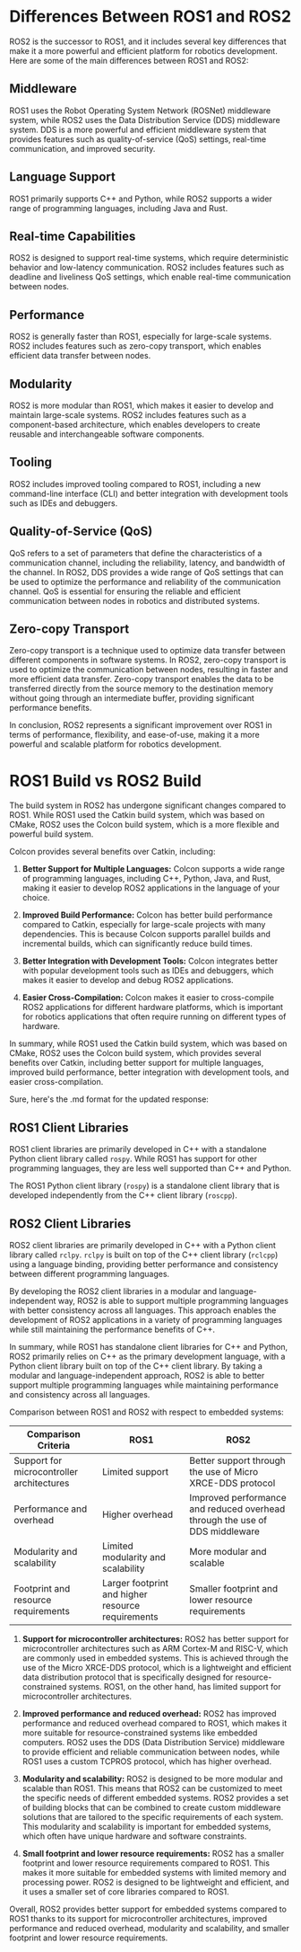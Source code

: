 # Differences Between ROS1 and ROS2

ROS2 is the successor to ROS1, and it includes several key differences that make it a more powerful and efficient platform for robotics development. Here are some of the main differences between ROS1 and ROS2:

## Middleware

ROS1 uses the Robot Operating System Network (ROSNet) middleware system, while ROS2 uses the Data Distribution Service (DDS) middleware system. DDS is a more powerful and efficient middleware system that provides features such as quality-of-service (QoS) settings, real-time communication, and improved security.

## Language Support

ROS1 primarily supports C++ and Python, while ROS2 supports a wider range of programming languages, including Java and Rust.

## Real-time Capabilities

ROS2 is designed to support real-time systems, which require deterministic behavior and low-latency communication. ROS2 includes features such as deadline and liveliness QoS settings, which enable real-time communication between nodes.

## Performance

ROS2 is generally faster than ROS1, especially for large-scale systems. ROS2 includes features such as zero-copy transport, which enables efficient data transfer between nodes.

## Modularity

ROS2 is more modular than ROS1, which makes it easier to develop and maintain large-scale systems. ROS2 includes features such as a component-based architecture, which enables developers to create reusable and interchangeable software components.

## Tooling

ROS2 includes improved tooling compared to ROS1, including a new command-line interface (CLI) and better integration with development tools such as IDEs and debuggers.

## Quality-of-Service (QoS)

QoS refers to a set of parameters that define the characteristics of a communication channel, including the reliability, latency, and bandwidth of the channel. In ROS2, DDS provides a wide range of QoS settings that can be used to optimize the performance and reliability of the communication channel. QoS is essential for ensuring the reliable and efficient communication between nodes in robotics and distributed systems.

## Zero-copy Transport

Zero-copy transport is a technique used to optimize data transfer between different components in software systems. In ROS2, zero-copy transport is used to optimize the communication between nodes, resulting in faster and more efficient data transfer. Zero-copy transport enables the data to be transferred directly from the source memory to the destination memory without going through an intermediate buffer, providing significant performance benefits.

In conclusion, ROS2 represents a significant improvement over ROS1 in terms of performance, flexibility, and ease-of-use, making it a more powerful and scalable platform for robotics development.



# ROS1 Build vs ROS2 Build

The build system in ROS2 has undergone significant changes compared to ROS1. While ROS1 used the Catkin build system, which was based on CMake, ROS2 uses the Colcon build system, which is a more flexible and powerful build system.

Colcon provides several benefits over Catkin, including:

1. **Better Support for Multiple Languages:** Colcon supports a wide range of programming languages, including C++, Python, Java, and Rust, making it easier to develop ROS2 applications in the language of your choice.

2. **Improved Build Performance:** Colcon has better build performance compared to Catkin, especially for large-scale projects with many dependencies. This is because Colcon supports parallel builds and incremental builds, which can significantly reduce build times.

3. **Better Integration with Development Tools:** Colcon integrates better with popular development tools such as IDEs and debuggers, which makes it easier to develop and debug ROS2 applications.

4. **Easier Cross-Compilation:** Colcon makes it easier to cross-compile ROS2 applications for different hardware platforms, which is important for robotics applications that often require running on different types of hardware.

In summary, while ROS1 used the Catkin build system, which was based on CMake, ROS2 uses the Colcon build system, which provides several benefits over Catkin, including better support for multiple languages, improved build performance, better integration with development tools, and easier cross-compilation.

Sure, here's the .md format for the updated response:

## ROS1 Client Libraries

ROS1 client libraries are primarily developed in C++ with a standalone Python client library called `rospy`. While ROS1 has support for other programming languages, they are less well supported than C++ and Python. 

The ROS1 Python client library (`rospy`) is a standalone client library that is developed independently from the C++ client library (`roscpp`). 

## ROS2 Client Libraries

ROS2 client libraries are primarily developed in C++ with a Python client library called `rclpy`. `rclpy` is built on top of the C++ client library (`rclcpp`) using a language binding, providing better performance and consistency between different programming languages.

By developing the ROS2 client libraries in a modular and language-independent way, ROS2 is able to support multiple programming languages with better consistency across all languages. This approach enables the development of ROS2 applications in a variety of programming languages while still maintaining the performance benefits of C++.

In summary, while ROS1 has standalone client libraries for C++ and Python, ROS2 primarily relies on C++ as the primary development language, with a Python client library built on top of the C++ client library. By taking a modular and language-independent approach, ROS2 is able to better support multiple programming languages while maintaining performance and consistency across all languages.

Comparison between ROS1 and ROS2 with respect to embedded systems:

| **Comparison Criteria** | **ROS1** | **ROS2** |
| --- | --- | --- |
| Support for microcontroller architectures | Limited support | Better support through the use of Micro XRCE-DDS protocol |
| Performance and overhead | Higher overhead | Improved performance and reduced overhead through the use of DDS middleware |
| Modularity and scalability | Limited modularity and scalability | More modular and scalable |
| Footprint and resource requirements | Larger footprint and higher resource requirements | Smaller footprint and lower resource requirements |

1. **Support for microcontroller architectures:** ROS2 has better support for microcontroller architectures such as ARM Cortex-M and RISC-V, which are commonly used in embedded systems. This is achieved through the use of the Micro XRCE-DDS protocol, which is a lightweight and efficient data distribution protocol that is specifically designed for resource-constrained systems. ROS1, on the other hand, has limited support for microcontroller architectures.

2. **Improved performance and reduced overhead:** ROS2 has improved performance and reduced overhead compared to ROS1, which makes it more suitable for resource-constrained systems like embedded computers. ROS2 uses the DDS (Data Distribution Service) middleware to provide efficient and reliable communication between nodes, while ROS1 uses a custom TCPROS protocol, which has higher overhead.

3. **Modularity and scalability:** ROS2 is designed to be more modular and scalable than ROS1. This means that ROS2 can be customized to meet the specific needs of different embedded systems. ROS2 provides a set of building blocks that can be combined to create custom middleware solutions that are tailored to the specific requirements of each system. This modularity and scalability is important for embedded systems, which often have unique hardware and software constraints.

4. **Small footprint and lower resource requirements:** ROS2 has a smaller footprint and lower resource requirements compared to ROS1. This makes it more suitable for embedded systems with limited memory and processing power. ROS2 is designed to be lightweight and efficient, and it uses a smaller set of core libraries compared to ROS1.

Overall, ROS2 provides better support for embedded systems compared to ROS1 thanks to its support for microcontroller architectures, improved performance and reduced overhead, modularity and scalability, and smaller footprint and lower resource requirements.
